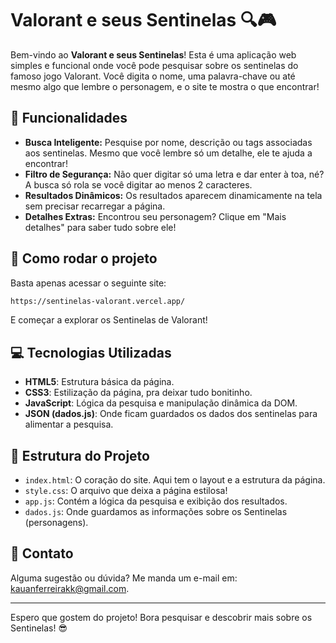# Valorant e seus Sentinelas 🔍🎮

Bem-vindo ao **Valorant e seus Sentinelas**! Esta é uma aplicação web simples e funcional onde você pode pesquisar sobre os sentinelas do famoso jogo Valorant. Você digita o nome, uma palavra-chave ou até mesmo algo que lembre o personagem, e o site te mostra o que encontrar!

## 🎯 Funcionalidades

- **Busca Inteligente:** Pesquise por nome, descrição ou tags associadas aos sentinelas. Mesmo que você lembre só um detalhe, ele te ajuda a encontrar!
- **Filtro de Segurança:** Não quer digitar só uma letra e dar enter à toa, né? A busca só rola se você digitar ao menos 2 caracteres.
- **Resultados Dinâmicos:** Os resultados aparecem dinamicamente na tela sem precisar recarregar a página.
- **Detalhes Extras:** Encontrou seu personagem? Clique em "Mais detalhes" para saber tudo sobre ele!

## 🚀 Como rodar o projeto

Basta apenas acessar o seguinte site:

   ```bash
 https://sentinelas-valorant.vercel.app/

   ```
   E começar a explorar os Sentinelas de Valorant!

## 💻 Tecnologias Utilizadas

- **HTML5**: Estrutura básica da página.
- **CSS3**: Estilização da página, pra deixar tudo bonitinho.
- **JavaScript**: Lógica da pesquisa e manipulação dinâmica da DOM.
- **JSON (dados.js)**: Onde ficam guardados os dados dos sentinelas para alimentar a pesquisa.

## 📂 Estrutura do Projeto

- `index.html`: O coração do site. Aqui tem o layout e a estrutura da página.
- `style.css`: O arquivo que deixa a página estilosa!
- `app.js`: Contém a lógica da pesquisa e exibição dos resultados.
- `dados.js`: Onde guardamos as informações sobre os Sentinelas (personagens).

## 👾 Contato

Alguma sugestão ou dúvida? Me manda um e-mail em: [kauanferreirakk@gmail.com](mailto:kauanferreirakk@gmail.com).

---

Espero que gostem do projeto! Bora pesquisar e descobrir mais sobre os Sentinelas! 😎
